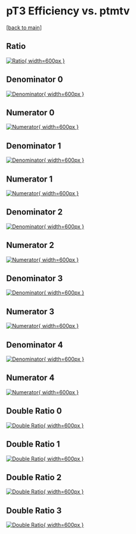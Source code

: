 # pT3 Efficiency vs. ptmtv

[[back to main](./)]



## Ratio

[![Ratio](../mtv/var/pT3_xtr_321_1_eff_ptmtv.png){ width=600px }](../mtv/var/pT3_xtr_321_1_eff_ptmtv.pdf)

## Denominator 0

[![Denominator](../mtv/den/pT3_xtr_321_1_eff_ptmtv_den0.png){ width=600px }](../mtv/den/pT3_xtr_321_1_eff_ptmtv_den0.pdf)

## Numerator 0

[![Numerator](../mtv/num/pT3_xtr_321_1_eff_ptmtv_num0.png){ width=600px }](../mtv/num/pT3_xtr_321_1_eff_ptmtv_num0.pdf)

## Denominator 1

[![Denominator](../mtv/den/pT3_xtr_321_1_eff_ptmtv_den1.png){ width=600px }](../mtv/den/pT3_xtr_321_1_eff_ptmtv_den1.pdf)

## Numerator 1

[![Numerator](../mtv/num/pT3_xtr_321_1_eff_ptmtv_num1.png){ width=600px }](../mtv/num/pT3_xtr_321_1_eff_ptmtv_num1.pdf)

## Denominator 2

[![Denominator](../mtv/den/pT3_xtr_321_1_eff_ptmtv_den2.png){ width=600px }](../mtv/den/pT3_xtr_321_1_eff_ptmtv_den2.pdf)

## Numerator 2

[![Numerator](../mtv/num/pT3_xtr_321_1_eff_ptmtv_num2.png){ width=600px }](../mtv/num/pT3_xtr_321_1_eff_ptmtv_num2.pdf)

## Denominator 3

[![Denominator](../mtv/den/pT3_xtr_321_1_eff_ptmtv_den3.png){ width=600px }](../mtv/den/pT3_xtr_321_1_eff_ptmtv_den3.pdf)

## Numerator 3

[![Numerator](../mtv/num/pT3_xtr_321_1_eff_ptmtv_num3.png){ width=600px }](../mtv/num/pT3_xtr_321_1_eff_ptmtv_num3.pdf)

## Denominator 4

[![Denominator](../mtv/den/pT3_xtr_321_1_eff_ptmtv_den4.png){ width=600px }](../mtv/den/pT3_xtr_321_1_eff_ptmtv_den4.pdf)

## Numerator 4

[![Numerator](../mtv/num/pT3_xtr_321_1_eff_ptmtv_num4.png){ width=600px }](../mtv/num/pT3_xtr_321_1_eff_ptmtv_num4.pdf)

## Double Ratio 0

[![Double Ratio](../mtv/ratio/pT3_xtr_321_1_eff_ptmtv_ratio0.png){ width=600px }](../mtv/ratio/pT3_xtr_321_1_eff_ptmtv_ratio0.pdf)

## Double Ratio 1

[![Double Ratio](../mtv/ratio/pT3_xtr_321_1_eff_ptmtv_ratio1.png){ width=600px }](../mtv/ratio/pT3_xtr_321_1_eff_ptmtv_ratio1.pdf)

## Double Ratio 2

[![Double Ratio](../mtv/ratio/pT3_xtr_321_1_eff_ptmtv_ratio2.png){ width=600px }](../mtv/ratio/pT3_xtr_321_1_eff_ptmtv_ratio2.pdf)

## Double Ratio 3

[![Double Ratio](../mtv/ratio/pT3_xtr_321_1_eff_ptmtv_ratio3.png){ width=600px }](../mtv/ratio/pT3_xtr_321_1_eff_ptmtv_ratio3.pdf)

